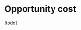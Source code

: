 # Opportunity cost

[[todo]]

[//begin]: # "Autogenerated link references for markdown compatibility"
[todo]: ../todo.md "Todo"
[//end]: # "Autogenerated link references"
